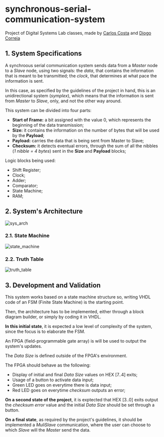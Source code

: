 # synchronous-serial-communication-system
Project of Digital Systems Lab classes, made by [Carlos Costa](https://github.com/carlosrjpcosta) and [Diogo Correia](https://github.com/digas99)

## 1. System Specifications
A synchroous serial communication system sends data from a *Master* node to a *Slave* node, using two signals: the *data*, that contains the information that is meant to be transmitted; the *clock*, that determines at what pace the information is sent.

In this case, as specified by the guidelines of the project in hand, this is an unidirectional system (*symplex*), which means that the information is sent from *Master* to *Slave*, only, and not the other way around. 

This system can be divided into four parts:
- **Start of Frame:** a bit assigned with the value 0, which represents the beginning of the data transmission;
- **Size:** it contains the information on the number of bytes that will be used by the **Payload**;
- **Payload:** carries the data that is being sent from Master to Slave;
- **Checksum:** it detects eventual errors, through the sum of all the nibbles (*1 nibble = 4 bytes*) sent in the **Size** and **Payload** blocks;

Logic blocks being used:
- Shift Register;
- Clock;
- Adder;
- Comparator;
- State Machine;
- RAM;

## 2. System's Architecture

![sys_arch](https://i.imgur.com/pWnNX6h.png)

### 2.1. State Machine
![state_machine](https://i.imgur.com/rdB7Ta6.png)

### 2.2. Truth Table
![truth_table](https://i.imgur.com/N26F6Mg.png)

## 3. Development and Validation
This system works based on a state machine structure so, writing VHDL code of an FSM (Finite State Machine) is the starting point.

Then, the architecture has to be implemented, either through a block diagram builder, or simply by coding it in VHDL.

**In this initial state**, it is expected a low level of complexity of the system, since the focus is to elaborate the FSM.

An FPGA (field-programmable gate array) is will be used to output the system's updates.

The *Data Size* is defined outside of the FPGA's environment.

The FPGA should behave as the following:
- Display of initial and final *Data Size* values on HEX [7..4] exits;
- Usage of a button to activate data input;
- Green LED goes on everytime there is data input;
- Red LED goes on everytime *checksum* outputs an error;

**On a second state of the project**, it is exptected that HEX [3..0] exits output the *checksum error* value and the initial *Data Size* should be set through a button.

**On a final state**, as required by the project's guidelines, it should be implemented a *MuliSlave* communication, where the user can choose to which *Slave* will the *Master* send the data.
